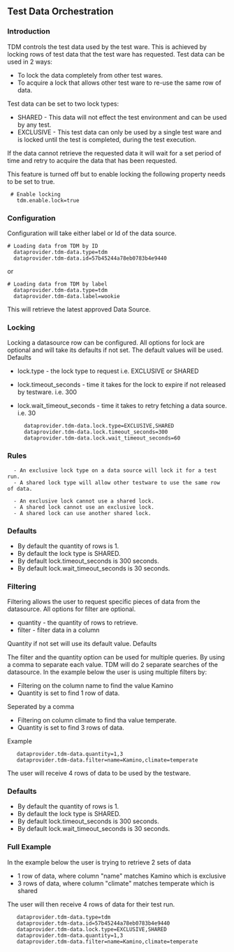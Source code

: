 ## Test Data Orchestration

### Introduction
  TDM controls the test data used by the test ware. This is achieved by locking rows of test data
  that the test ware has requested. Test data can be used in 2 ways:

   - To lock the data completely from other test wares.
   - To acquire a lock that allows other test ware to re-use the same row of data.


  Test data can be set to two lock types:

  - SHARED - This data will not effect the test environment and can be used by any test.
  - EXCLUSIVE - This test data can only be used by a single test ware and is locked until the test is completed, during the test execution.
  
  
  If the data cannot retrieve the requested data it will wait for a set period of time
  and retry to acquire the data that has been requested.
  
  This feature is turned off but to enable locking the following property needs to be set to true.
  
   ```
    # Enable locking
      tdm.enable.lock=true
   ```

### Configuration
  Configuration will take either label or Id of the data source.
  ```
  # Loading data from TDM by ID
    dataprovider.tdm-data.type=tdm
    dataprovider.tdm-data.id=57b45244a78eb0783b4e9440
  ```
  or
  ```
  # Loading data from TDM by label
    dataprovider.tdm-data.type=tdm
    dataprovider.tdm-data.label=wookie
  ```

  This will retrieve the latest approved Data Source. 

  ### Locking

   Locking a datasource row can be configured. All options for lock are optional and will take its defaults if not set.
   The default values will be used. <a ng-click="vm.scrollTo('default')">Defaults</a>


  - lock.type - the lock type to request i.e. EXCLUSIVE or SHARED
  - lock.timeout_seconds - time it takes for the lock to expire if not released by testware. i.e. 300
  - lock.wait_timeout_seconds - time it takes to retry fetching a data source. i.e. 30
 

    ```
      dataprovider.tdm-data.lock.type=EXCLUSIVE,SHARED
      dataprovider.tdm-data.lock.timeout_seconds=300
      dataprovider.tdm-data.lock.wait_timeout_seconds=60
    ``` 
 
 

  ### Rules
      - An exclusive lock type on a data source will lock it for a test run.
      - A shared lock type will allow other testware to use the same row of data.

      - An exclusive lock cannot use a shared lock.
      - A shared lock cannot use an exclusive lock.
      - A shared lock can use another shared lock.


  ### Defaults
  - By default the quantity of rows is 1.
  - By default the lock type is SHARED.
  - By default lock.timeout_seconds is 300 seconds.
  - By default lock.wait_timeout_seconds is 30 seconds.
  
  
  ### Filtering
  Filtering allows the user to request specific pieces of data from the datasource.
  All options for filter are optional.

  - quantity - the quantity of rows to retrieve.
  - filter - filter data in a column 
  
  Quantity if not set will use its default value. <a ng-click="vm.scrollTo('default')">Defaults</a>

  The filter and the quantity option can be used for multiple queries. 
  By using a comma to separate each value. TDM will do 2 separate searches of the datasource.
  In the example below the user is using multiple filters by: 
  - Filtering on the column name to find the value Kamino
  - Quantity is set to find 1 row of data.

  Seperated by a comma
  - Filtering on column climate to find tha value temperate.
  - Quantity is set to find 3 rows of data.


  Example
  ```
     dataprovider.tdm-data.quantity=1,3
     dataprovider.tdm-data.filter=name=Kamino,climate=temperate
  ``` 


  The user will receive 4 rows of data to be used by the testware.
    
### Defaults<a name="default"></a>
 - By default the quantity of rows is 1.
 - By default the lock type is SHARED.
 - By default lock.timeout_seconds is 300 seconds.
 - By default lock.wait_timeout_seconds is 30 seconds.


### Full Example

  In the example below the user is trying to retrieve 2 sets of data
   - 1 row of data, where column "name" matches Kamino which is exclusive 
   - 3 rows of data, where column "climate" matches temperate which is shared
   
   
  The user will then receive 4 rows of data for their test run.
   
  ```
     dataprovider.tdm-data.type=tdm
     dataprovider.tdm-data.id=57b45244a78eb0783b4e9440
     dataprovider.tdm-data.lock.type=EXCLUSIVE,SHARED
     dataprovider.tdm-data.quantity=1,3
     dataprovider.tdm-data.filter=name=Kamino,climate=temperate
  ``` 
